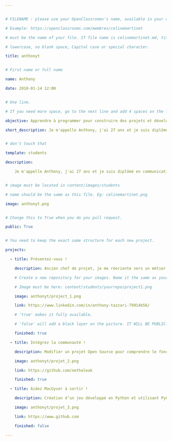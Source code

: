 ```yaml
---


# FILENAME : please use your OpenClassrooms's name, available in your url.

# Example: https://openclassrooms.com/membres/celinemartinet

# must be the name of your file. If file name is celinemartinet.md, title is celinemartinet.

# lowercase, no blank space, Capital case or special character.

title: anthonyt


# First name or full name

name: Anthony

date: 2018-01-14 12:00


# One line.

# If you need more space, go to the next line and add 4 spaces on the left, as in 'description'.

objective: Apprendre à programmer pour construire des projets et développer des applications d'envergure

short_description: Je m'appelle Anthony, j'ai 27 ans et je suis diplômé en communication, je me tourne vers l'apprentissage du développement pour devenir développeur Java


# don't touch that

template: students

description:

    Je m'appelle Anthony, j'ai 27 ans et je suis diplômé en communication, je me tourne vers l'apprentissage du développement pour devenir développeur Java


# image must be located in content/images/students

# name should be the same as this file. Eg: celinemartinet.png

image: anthonyt.png


# Change this to True when you do you pull request.

public: True


# You need to keep the exact same structure for each new project.

projects:

  - title: Présentez-vous !

    description: Ancien chef de projet, je me réoriente vers un métier plus technique qu'est développeur Java

    # Create a new repository for your images. Name it the same as your nickname and profile picture.

    # Image must be here: content/students/yourrepo/project1.png

    image: anthonyt/project_1.png

    link: https://www.linkedin.com/in/anthony-tazzari-79914b56/

    # 'true' makes it fully available.

    # 'false' will add a black layer on the picture. IT WILL BE PUBLIC!

    finished: true

  - title: Intégrez la communauté !

    description: Modifier un projet Open Source pour comprendre le fonctionnement de Git, de Github et des pull requests. 

    image: anthonyt/projet_2.png

    link: https://github.com/nethaleak

    finished: true

  - title: Aidez MacGyver à sortir !

    description: Création d’un jeu développé en Python et utilisant PyGame.

    image: anthonyt/projet_3.png

    link: https://www.github.com

    finished: false

---
```

